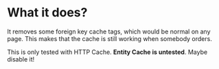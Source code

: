 # What it does?

It removes some foreign key cache tags, which would be normal on any page. This makes that the cache is still working when somebody orders.

This is only tested with HTTP Cache. **Entity Cache is untested**. Maybe disable it!